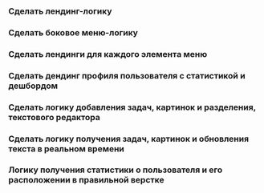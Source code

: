 ### Сделать лендинг-логику

### Сделать боковое меню-логику

### Сделать лендинги для каждого элемента меню

### Сделать дендинг профиля пользователя с статистикой и дешбордом

### Сделать логику добавления задач, картинок и разделения, текстового редактора

### Сделать логику получения задач, картинок и обновления текста в реальном времени

### Логику получения статистики о пользователя и его расположении в правильной верстке
